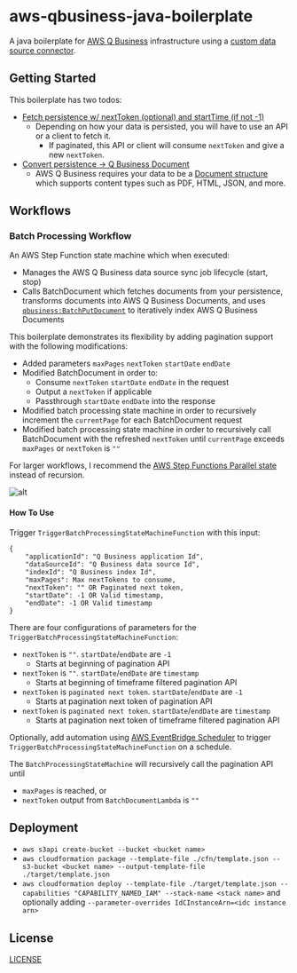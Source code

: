 # aws-qbusiness-java-boilerplate
A java boilerplate for 
[AWS Q Business](https://aws.amazon.com/q/business/) 
infrastructure using a 
[custom data source connector](https://docs.aws.amazon.com/amazonq/latest/qbusiness-ug/custom-connector.html).

## Getting Started
This boilerplate has two todos:
- [Fetch persistence w/ nextToken (optional) and startTime (if not -1)](/src/main/java/com/ethanpritchard/example/handlers/BatchDocumentHandler.java)
  - Depending on how your data is persisted, you will have to use an API or a client to fetch it. 
    - If paginated, this API or client will consume `nextToken` and give a new `nextToken`.
- [Convert persistence -> Q Business Document](/src/main/java/com/ethanpritchard/example/handlers/BatchDocumentHandler.java)
  - AWS Q Business requires your data to be a [Document structure](https://docs.aws.amazon.com/amazonq/latest/api-reference/API_Document.html) which supports content types such as PDF, HTML, JSON, and more.

## Workflows
### Batch Processing Workflow
An AWS Step Function state machine which when executed:
- Manages the AWS Q Business data source sync job lifecycle (start, stop)
- Calls BatchDocument which fetches documents from your persistence, transforms documents into AWS Q Business Documents, and uses [`qbusiness:BatchPutDocument`](https://docs.aws.amazon.com/amazonq/latest/api-reference/API_BatchPutDocument.html) to iteratively index AWS Q Business Documents

This boilerplate demonstrates its flexibility by adding pagination support with the following modifications:
- Added parameters `maxPages` `nextToken` `startDate` `endDate`
- Modified BatchDocument in order to:
  - Consume `nextToken` `startDate` `endDate` in the request
  - Output a `nextToken` if applicable
  - Passthrough `startDate` `endDate` into the response
- Modified batch processing state machine in order to recursively increment the `currentPage` for each BatchDocument request
- Modified batch processing state machine in order to recursively call BatchDocument with the refreshed `nextToken` until `currentPage` exceeds `maxPages` or `nextToken` is `""`

For larger workflows, I recommend the
[AWS Step Functions Parallel state](https://docs.aws.amazon.com/step-functions/latest/dg/amazon-states-language-parallel-state.html)
instead of recursion.

![alt](https://i.imgur.com/UxlJf2Y.png)

#### How To Use
Trigger `TriggerBatchProcessingStateMachineFunction` with this input:
```
{
    "applicationId": "Q Business application Id",
    "dataSourceId": "Q Business data source Id",
    "indexId": "Q Business index Id",
    "maxPages": Max nextTokens to consume,
    "nextToken": "" OR Paginated next token,
    "startDate": -1 OR Valid timestamp,
    "endDate": -1 OR Valid timestamp
}
```
There are four configurations of parameters for the `TriggerBatchProcessingStateMachineFunction`:
- `nextToken` is `""`. `startDate`/`endDate` are `-1`
  - Starts at beginning of pagination API
- `nextToken` is `""`. `startDate`/`endDate` are `timestamp`
  - Starts at beginning of timeframe filtered pagination API
- `nextToken` is `paginated next token`. `startDate`/`endDate` are `-1`
  - Starts at pagination next token of pagination API
- `nextToken` is `paginated next token`. `startDate`/`endDate` are `timestamp`
  - Starts at pagination next token of timeframe filtered pagination API

Optionally, add automation using [AWS EventBridge Scheduler](https://docs.aws.amazon.com/lambda/latest/dg/with-eventbridge-scheduler.html) to trigger `TriggerBatchProcessingStateMachineFunction` on a schedule.

The `BatchProcessingStateMachine` will recursively call the pagination API until
- `maxPages` is reached, or
- `nextToken` output from `BatchDocumentLambda` is `""`

## Deployment
- `aws s3api create-bucket --bucket <bucket name>`
- `aws cloudformation package --template-file ./cfn/template.json --s3-bucket <bucket name> --output-template-file ./target/template.json`
- `aws cloudformation deploy --template-file ./target/template.json --capabilities "CAPABILITY_NAMED_IAM" --stack-name <stack name>` and optionally adding `--parameter-overrides IdCInstanceArn=<idc instance arn>`

## License
[LICENSE](/LICENSE)